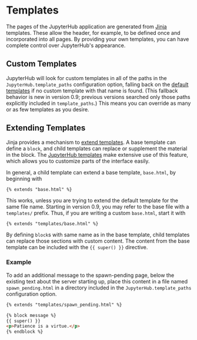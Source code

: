 # Templates

The pages of the JupyterHub application are generated from [Jinja](http://jinja.pocoo.org/) templates.  These allow the header, for example, to be defined once and incorporated into all pages.  By providing your own templates, you can have complete control over JupyterHub's appearance.

## Custom Templates

JupyterHub will look for custom templates in all of the paths in the `JupyterHub.template_paths` configuration option, falling back on the [default templates](https://github.com/jupyterhub/jupyterhub/tree/master/share/jupyterhub/templates) if no custom template with that name is found.  (This fallback behavior is new in version 0.9; previous versions searched only those paths explicitly included in `template_paths`.)  This means you can override as many or as few templates as you desire.

## Extending Templates

Jinja provides a mechanism to [extend templates](http://jinja.pocoo.org/docs/2.10/templates/#template-inheritance).  A base template can define a `block`, and child templates can replace or supplement the material in the block.  The [JupyterHub templates](https://github.com/jupyterhub/jupyterhub/tree/master/share/jupyterhub/templates) make extensive use of this feature, which allows you to customize parts of the interface easily.

In general, a child template can extend a base template, `base.html`, by beginning with
```
{% extends "base.html" %}
```
This works, unless you are trying to extend the default template for the same file name.  Starting in version 0.9, you may refer to the base file with a `templates/` prefix.  Thus, if you are writing a custom `base.html`, start it with
```
{% extends "templates/base.html" %}
```
By defining `block`s with same name as in the base template, child templates can replace those sections with custom content.  The content from the base template can be included with the `{{ super() }}` directive.

### Example

To add an additional message to the spawn-pending page, below the existing text about the server starting up, place this content in a file named `spawn_pending.html` in a directory included in the `JupyterHub.template_paths` configuration option.

```html
{% extends "templates/spawn_pending.html" %}

{% block message %}
{{ super() }}
<p>Patience is a virtue.</p>
{% endblock %}
```

